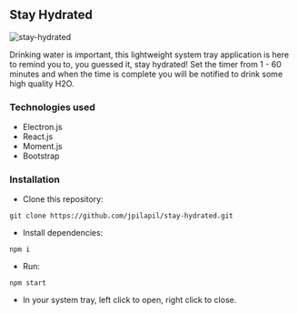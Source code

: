 ## Stay Hydrated

![stay-hydrated](https://media.giphy.com/media/5ZpnRx8wTtFENlZOaY/giphy.gif)

Drinking water is important, this lightweight system tray application is here to remind you to, you guessed it, stay hydrated! Set the timer from 1 - 60 minutes and when the time is complete you will be notified to drink some high quality H2O.

### Technologies used

- Electron.js
- React.js
- Moment.js
- Bootstrap

### Installation

- Clone this repository:
<pre><code>git clone https://github.com/jpilapil/stay-hydrated.git
</code></pre>

- Install dependencies:
<pre><code>npm i
</code></pre>

- Run:
<pre><code>npm start
</code></pre>

- In your system tray, left click to open, right click to close.

